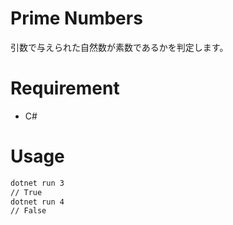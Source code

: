 # Prime Numbers
引数で与えられた自然数が素数であるかを判定します。

# Requirement
* C#

# Usage
```bash
dotnet run 3
// True
dotnet run 4
// False
```